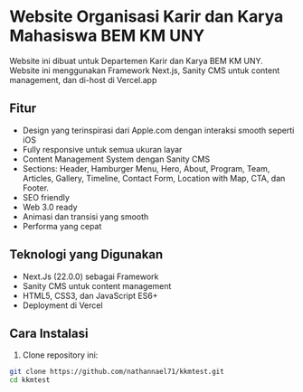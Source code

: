 # Website Organisasi Karir dan Karya Mahasiswa BEM KM UNY

Website ini dibuat untuk Departemen Karir dan Karya BEM KM UNY. Website ini menggunakan Framework Next.js, Sanity CMS untuk content management, dan di-host di Vercel.app

## Fitur

- Design yang terinspirasi dari Apple.com dengan interaksi smooth seperti iOS
- Fully responsive untuk semua ukuran layar
- Content Management System dengan Sanity CMS
- Sections: Header, Hamburger Menu, Hero, About, Program, Team, Articles, Gallery, Timeline, Contact Form, Location with Map, CTA, dan Footer.
- SEO friendly
- Web 3.0 ready
- Animasi dan transisi yang smooth
- Performa yang cepat

## Teknologi yang Digunakan

- Next.Js (22.0.0) sebagai Framework
- Sanity CMS untuk content management
- HTML5, CSS3, dan JavaScript ES6+
- Deployment di Vercel

## Cara Instalasi

1. Clone repository ini:
```bash
git clone https://github.com/nathannael71/kkmtest.git
cd kkmtest
